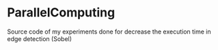 # ParallelComputing
Source code of my experiments done for decrease the execution time in edge detection (Sobel)
